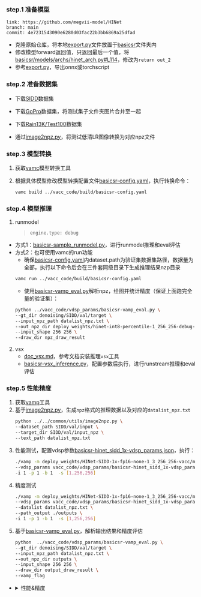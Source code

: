 
### step.1 准备模型
```
link: https://github.com/megvii-model/HINet
branch: main
commit: 4e7231543090e6280d03fac22b3bb6869a25dfad
```

- 克隆原始仓库，将本地[export.py](./export.py)文件放置于[basicsr](https://github.com/megvii-model/HINet/tree/main/basicsr)文件夹内
- 修改模型forward返回值，只返回最后一个值，将[basicsr/models/archs/hinet_arch.py#L114](https://github.com/megvii-model/HINet/blob/main/basicsr/models/archs/hinet_arch.py#L114)，修改为`return out_2`
- 参考[export.py](./export.py)，导出onnx或torchscript


### step.2 准备数据集

- 下载[SIDD](https://www.eecs.yorku.ca/~kamel/sidd/dataset.php)数据集

- 下载[GoPro](https://seungjunnah.github.io/Datasets/gopro)数据集，将测试集子文件夹图片合并至一起

- 下载[Rain13K/Test100](https://drive.google.com/drive/folders/1PDWggNh8ylevFmrjo-JEvlmqsDlWWvZs)数据集

- 通过[image2npz.py](../../common/utils/image2npz.py)，将测试低清LR图像转换为对应npz文件

### step.3 模型转换
1. 获取[vamc](../../../docs/doc_vamc.md)模型转换工具

2. 根据具体模型修改模型转换配置文件[basicsr-config.yaml](../vacc_code/build/basicsr-config.yaml)，执行转换命令：
    ```bash
    vamc build ../vacc_code/build/basicsr-config.yaml
    ```

### step.4 模型推理
1. runmodel
   > `engine.type: debug`

  - 方式1：[basicsr-sample_runmodel.py](../vacc_code/runmodel/basicsr-sample_runmodel.py)，进行runmodel推理和eval评估
  - 方式2：也可使用vamc的run功能
    - 确保[basicsr-config.yaml](../vacc_code/build/basicsr-config.yaml)内dataset.path为验证集数据集路径，数据量为全部，执行以下命令后会在三件套同级目录下生成推理结果nzp目录
    ```bash
    vamc run ../vacc_code/build/basicsr-config.yaml
    ```
    - 使用[basicsr-vamp_eval.py](../vacc_code/vdsp_params/basicsr-vamp_eval.py)解析npz，绘图并统计精度（保证上面跑完全量的验证集）：
    ```bash
    python ../vacc_code/vdsp_params/basicsr-vamp_eval.py \
    --gt_dir denoising/SIDD/val/target \
    --input_npz_path datalist_npz.txt \
    --out_npz_dir deploy_weights/hinet-int8-percentile-1_256_256-debug-result \
    --input_shape 256 256 \
    --draw_dir npz_draw_result
    ```

2. vsx
   - [doc_vsx.md](../../../docs/doc_vsx.md)，参考文档安装推理`vsx`工具
   - [basicsr-vsx_inference.py](../vacc_code/vsx/basicsr-vsx_inference.py)，配置参数后执行，进行runstream推理和eval评估


### step.5 性能精度
1. 获取[vamp](../../../docs/doc_vamp.md)工具
2. 基于[image2npz.py](../../common/utils/image2npz.py)，生成`npz`格式的推理数据以及对应的`datalist_npz.txt`
    ```bash
    python ../../common/utils/image2npz.py \
    --dataset_path SIDD/val/input \
    --target_dir SIDD/val/input_npz \
    --text_path datalist_npz.txt
    ```
3. 性能测试，配置vdsp参数[basicsr-hinet_sidd_1x-vdsp_params.json](../vacc_code/vdsp_params/basicsr-hinet_sidd_1x-vdsp_params.json)，执行：
    ```bash
    ./vamp -m deploy_weights/HINet-SIDD-1x-fp16-none-1_3_256_256-vacc/mod \
    --vdsp_params vacc_code/vdsp_params/basicsr-hinet_sidd_1x-vdsp_params.json \
    -i 1 -p 1 -b 1  -s [1,256,256]
    ```
4. 精度测试
    ```bash
    ./vamp -m deploy_weights/HINet-SIDD-1x-fp16-none-1_3_256_256-vacc/mod \
    --vdsp_params vacc_code/vdsp_params/basicsr-hinet_sidd_1x-vdsp_params.json \
    --datalist datalist_npz.txt \
    --path_output ./outputs \
    -i 1 -p 1 -b 1  -s [1,256,256]
    ```
5. 基于[basicsr-vamp_eval.py](../vacc_code/vdsp_params/basicsr-vamp_eval.py)，解析输出结果和精度评估
    ```bash
    python  ../vacc_code/vdsp_params/basicsr-vamp_eval.py \
    --gt_dir denoising/SIDD/val/target \
    --input_npz_path datalist_npz.txt \
    --out_npz_dir outputs \
    --input_shape 256 256 \
    --draw_dir output_draw_result \
    --vamp_flag
    ```

- <details><summary>性能&精度</summary>

    ```
    ./vamp_2.1.0 -m deploy_weights/HINet-SIDD-0.5x-fp16-none-1_3_256_256-vacc/mod --vdsp_params vdsp_params/basicsr-hinet_sidd_0.5x-vdsp_params.json -i 1 p 1 -b 1
    model input shape 0: [3,256,256], dtype: u1
    load model and init graph done
    - number of instances in each device: 1
    devices: [0]
    batch size: 1
    ai utilize (%): 94.8539
    temperature (°C): 51.659
    card power (W): 59.7493
    die memory used (MB): 1260.86
    throughput (qps): 102.118
    e2e latency (us):
        avg latency: 24356
        min latency: 10385
        max latency: 32296
        p50 latency: 22769
        p90 latency: 29279
        p95 latency: 29308
        p99 latency: 29387
    model latency (us):
        avg latency: 24307
        min latency: 10341
        max latency: 32213
        p50 latency: 22736
        p90 latency: 29230
        p95 latency: 29255
        p99 latency: 29328

    ./vamp_2.1.0 -m deploy_weights/HINet-SIDD-0.5x-int8-percentile-1_3_256_256-vacc/mod --vdsp_params vdsp_params/basicsr-hinet_sidd_0.5x-vdsp_params.json -i 1 p 1 -b 1
    - number of instances in each device: 1
    devices: [0]
    batch size: 1
    ai utilize (%): 94.72
    temperature (°C): 49.4128
    card power (W): 56.9398
    die memory used (MB): 1197.55
    throughput (qps): 356.638
    e2e latency (us):
        avg latency: 6891
        min latency: 3369
        max latency: 8843
        p50 latency: 6091
        p90 latency: 8290
        p95 latency: 8321
        p99 latency: 8364
    model latency (us):
        avg latency: 6848
        min latency: 3314
        max latency: 8782
        p50 latency: 6034
        p90 latency: 8244
        p95 latency: 8273
        p99 latency: 8315


    ./vamp_2.1.0 -m deploy_weights/HINet-SIDD-1x-fp16-none-1_3_256_256-vacc/mod --vdsp_params vdsp_params/basicsr-hinet_sidd_0.5x-vdsp_params.json -i 1 p 1 -b 1
    model input shape 0: [3,256,256], dtype: u1
    load model and init graph done
    - number of instances in each device: 1
    devices: [0]
    batch size: 1
    ai utilize (%): 94.506
    temperature (°C): 57.1371
    card power (W): 61.3472
    die memory used (MB): 1516.91
    throughput (qps): 27.1975
    e2e latency (us):
        avg latency: 91738
        min latency: 37287
        max latency: 110667
        p50 latency: 73921
        p90 latency: 110294
        p95 latency: 110369
        p99 latency: 110510
    model latency (us):
        avg latency: 91689
        min latency: 37234
        max latency: 110606
        p50 latency: 73868
        p90 latency: 110245
        p95 latency: 110321
        p99 latency: 110456

    ./vamp_2.1.0 -m deploy_weights/HINet-SIDD-1x-int8-percentile-1_3_256_256-vacc/mod --vdsp_params vdsp_params/basicsr-hinet_sidd_0.5x-vdsp_params.json -i 1 p 1 -b 1
    load model and init graph done
    - number of instances in each device: 1
    devices: [0]
    batch size: 1
    ai utilize (%): 94.9062
    temperature (°C): 56.5353
    card power (W): 67.0659
    die memory used (MB): 1293.02
    throughput (qps): 140.989
    e2e latency (us):
        avg latency: 17615
        min latency: 7715
        max latency: 21612
        p50 latency: 14638
        p90 latency: 21181
        p95 latency: 21202
        p99 latency: 21246
    model latency (us):
        avg latency: 17565
        min latency: 7664
        max latency: 21571
        p50 latency: 14566
        p90 latency: 21130
        p95 latency: 21154
        p99 latency: 21204


    ./vamp_2.1.0 -m deploy_weights/HINet-GoPro-fp16-none-1_3_256_256-vacc/mod --vdsp_params vdsp_params/basicsr-hinet_sidd_0.5x-vdsp_params.json -i 1 p 1 -b 1
    model input shape 0: [3,256,256], dtype: u1
    load model and init graph done
    - number of instances in each device: 1
    devices: [0]
    batch size: 1
    ai utilize (%): 93.7987
    temperature (°C): 57.3187
    card power (W): 62.381
    die memory used (MB): 1516.87
    throughput (qps): 28.7273
    e2e latency (us):
        avg latency: 86855
        min latency: 35472
        max latency: 104689
        p50 latency: 70031
        p90 latency: 104388
        p95 latency: 104428
        p99 latency: 104526
    model latency (us):
        avg latency: 86806
        min latency: 35421
        max latency: 104633
        p50 latency: 69970
        p90 latency: 104333
        p95 latency: 104379
        p99 latency: 10447

    ./vamp_2.1.0 -m deploy_weights/HINet-GoPro-int8-percentile-1_3_256_256-vacc/mod --vdsp_params vdsp_params/basicsr-hinet_sidd_0.5x-vdsp_params.json -i 1 p 1 -b 1
    - number of instances in each device: 1
    devices: [0]
    batch size: 1
    ai utilize (%): 94.7222
    temperature (°C): 53.1718
    card power (W): 51.8988
    die memory used (MB): 1292.95
    throughput (qps): 100.878
    e2e latency (us):
        avg latency: 24643
        min latency: 6951
        max latency: 36986
        p50 latency: 24463
        p90 latency: 36668
        p95 latency: 36699
        p99 latency: 36762
    model latency (us):
        avg latency: 24597
        min latency: 6942
        max latency: 36967
        p50 latency: 24416
        p90 latency: 36620
        p95 latency: 36647
        p99 latency: 3670

    # SIDD 1_3_256_256
    HINet-SIDD-0.5x_dynamic.onnx
    mean psnr: 39.67574154791744, mean ssim: 0.9198508429400674
    HINet-SIDD-0.5x-fp16-none-1_3_256_256-vacc
    mean psnr: 38.18951026987732, mean ssim: 0.9129203625641
    HINet-SIDD-0.5x-int8-percentile-1_3_256_256-vacc
    mean psnr: 37.363835573085375, mean ssim: 0.8944722407343576

    HINet-SIDD-1x_dynamic.onnx
    mean psnr: 39.5456103105865, mean ssim: 0.9207016108363085
    HINet-SIDD-1x-fp16-none-1_3_256_256-vacc
    mean psnr: 38.5875888195824, mean ssim: 0.9176884144116089
    HINet-SIDD-1x-int8-percentile-1_3_256_256-vacc
    mean psnr: 37.51703078296049, mean ssim: 0.9013895833498801


    # GoPro 1_3_256_256
    HINet-GoPro_dynamic.onnx
    mean psnr: 27.46925233341911, mean ssim: 0.8873408268442899
    HINet-GoPro-fp16-none-1_3_256_256-vacc
    mean psnr: 27.418455990682766, mean ssim: 0.8846790095232697
    HINet-GoPro-int8-percentile-1_3_256_256-vacc
    mean psnr: 27.075464575772976, mean ssim: 0.8676436905879417

    # Rain13k Test100 1_3_256_256
    HINet-Rain13k_dynamic.onnx
    mean psnr: 24.93939841449301, mean ssim: 0.8440453416259113
    HINet-Rain13k-fp16-none-1_3_256_256-vacc
    mean psnr: 26.633359780122817, mean ssim: 0.8581676094035097
    HINet-GoPro-int8-percentile-1_3_256_256-vacc
    mean psnr: 26.401614182898694, mean ssim: 0.8509198893952318

    ```
    </details>

